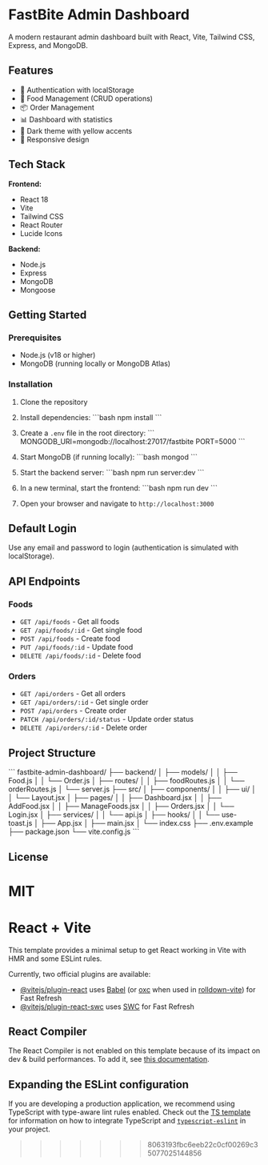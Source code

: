 
# FastBite Admin Dashboard

A modern restaurant admin dashboard built with React, Vite, Tailwind CSS, Express, and MongoDB.

## Features

- 🔐 Authentication with localStorage
- 🍔 Food Management (CRUD operations)
- 📦 Order Management
- 📊 Dashboard with statistics
- 🎨 Dark theme with yellow accents
- 📱 Responsive design

## Tech Stack

**Frontend:**
- React 18
- Vite
- Tailwind CSS
- React Router
- Lucide Icons

**Backend:**
- Node.js
- Express
- MongoDB
- Mongoose

## Getting Started

### Prerequisites

- Node.js (v18 or higher)
- MongoDB (running locally or MongoDB Atlas)

### Installation

1. Clone the repository
2. Install dependencies:
   \`\`\`bash
   npm install
   \`\`\`

3. Create a `.env` file in the root directory:
   \`\`\`
   MONGODB_URI=mongodb://localhost:27017/fastbite
   PORT=5000
   \`\`\`

4. Start MongoDB (if running locally):
   \`\`\`bash
   mongod
   \`\`\`

5. Start the backend server:
   \`\`\`bash
   npm run server:dev
   \`\`\`

6. In a new terminal, start the frontend:
   \`\`\`bash
   npm run dev
   \`\`\`

7. Open your browser and navigate to `http://localhost:3000`

## Default Login

Use any email and password to login (authentication is simulated with localStorage).

## API Endpoints

### Foods
- `GET /api/foods` - Get all foods
- `GET /api/foods/:id` - Get single food
- `POST /api/foods` - Create food
- `PUT /api/foods/:id` - Update food
- `DELETE /api/foods/:id` - Delete food

### Orders
- `GET /api/orders` - Get all orders
- `GET /api/orders/:id` - Get single order
- `POST /api/orders` - Create order
- `PATCH /api/orders/:id/status` - Update order status
- `DELETE /api/orders/:id` - Delete order

## Project Structure

\`\`\`
fastbite-admin-dashboard/
├── backend/
│   ├── models/
│   │   ├── Food.js
│   │   └── Order.js
│   ├── routes/
│   │   ├── foodRoutes.js
│   │   └── orderRoutes.js
│   └── server.js
├── src/
│   ├── components/
│   │   ├── ui/
│   │   └── Layout.jsx
│   ├── pages/
│   │   ├── Dashboard.jsx
│   │   ├── AddFood.jsx
│   │   ├── ManageFoods.jsx
│   │   ├── Orders.jsx
│   │   └── Login.jsx
│   ├── services/
│   │   └── api.js
│   ├── hooks/
│   │   └── use-toast.js
│   ├── App.jsx
│   ├── main.jsx
│   └── index.css
├── .env.example
├── package.json
└── vite.config.js
\`\`\`

## License

MIT
=======
# React + Vite

This template provides a minimal setup to get React working in Vite with HMR and some ESLint rules.

Currently, two official plugins are available:

- [@vitejs/plugin-react](https://github.com/vitejs/vite-plugin-react/blob/main/packages/plugin-react) uses [Babel](https://babeljs.io/) (or [oxc](https://oxc.rs) when used in [rolldown-vite](https://vite.dev/guide/rolldown)) for Fast Refresh
- [@vitejs/plugin-react-swc](https://github.com/vitejs/vite-plugin-react/blob/main/packages/plugin-react-swc) uses [SWC](https://swc.rs/) for Fast Refresh

## React Compiler

The React Compiler is not enabled on this template because of its impact on dev & build performances. To add it, see [this documentation](https://react.dev/learn/react-compiler/installation).

## Expanding the ESLint configuration

If you are developing a production application, we recommend using TypeScript with type-aware lint rules enabled. Check out the [TS template](https://github.com/vitejs/vite/tree/main/packages/create-vite/template-react-ts) for information on how to integrate TypeScript and [`typescript-eslint`](https://typescript-eslint.io) in your project.
>>>>>>> 8063193fbc6eeb22c0cf00269c35077025144856
